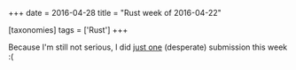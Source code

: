 +++
date = 2016-04-28
title = "Rust week of 2016-04-22"

[taxonomies]
tags = ['Rust']
+++

Because I'm still not serious, I did [just one] (desperate) submission
this week :(

  [just one]: https://github.com/rust-lang/rust/pull/33265
